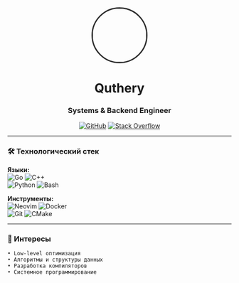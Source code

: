 <div align="center">
  <img src="https://avatars.githubusercontent.com/u/135026855?v=4" width="120" style="border-radius: 50%; border: 3px solid #2D2D2D">
  
  # Quthery
  ### Systems & Backend Engineer
  
  [![GitHub](https://img.shields.io/badge/GitHub-181717?logo=github&style=for-the-badge)](https://github.com/quthery)
  [![Stack Overflow](https://img.shields.io/badge/Stack_Overflow-F58025?logo=stack-overflow&style=for-the-badge)](https://stackoverflow.com/users/your-id)
</div>

---

### 🛠️ Технологический стек
**Языки:**  
![Go](https://img.shields.io/badge/-Go-00ADD8?logo=go&logoColor=white&style=flat)
![C++](https://img.shields.io/badge/-C++-00599C?logo=c%2B%2B&logoColor=white&style=flat)  
![Python](https://img.shields.io/badge/-Python-3776AB?logo=python&logoColor=white&style=flat)
![Bash](https://img.shields.io/badge/-Bash-4EAA25?logo=gnu-bash&logoColor=white&style=flat)

**Инструменты:**  
![Neovim](https://img.shields.io/badge/-Neovim-57A143?logo=neovim&logoColor=white&style=flat)
![Docker](https://img.shields.io/badge/-Docker-2496ED?logo=docker&logoColor=white&style=flat)  
![Git](https://img.shields.io/badge/-Git-F05032?logo=git&logoColor=white&style=flat)
![CMake](https://img.shields.io/badge/-CMake-064F8C?logo=cmake&logoColor=white&style=flat)

---

### 🔭 Интересы
```text
• Low-level оптимизация
• Алгоритмы и структуры данных
• Разработка компиляторов
• Системное программирование
